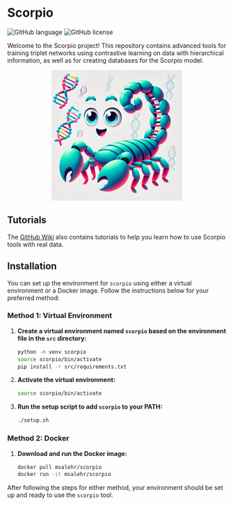 # Scorpio

![GitHub language](https://img.shields.io/github/languages/top/MsAlEhR/Scorpio)
![GitHub license](https://img.shields.io/github/license/MsAlEhR/Scorpio)

Welcome to the Scorpio project! This repository contains advanced tools for training triplet networks using contrastive learning on data with hierarchical information, as well as for creating databases for the Scorpio model. 



<p align="center">
  <img src="scorpio_logo.webp" alt="Scorpio Logo" width="300" height="300">
</p>

## Tutorials

The [GitHub Wiki](https://github.com/MsAlEhR/Scorpio/wiki) also contains tutorials to help you learn how to use Scorpio tools with real data.


## Installation

You can set up the environment for `scorpio` using either a virtual environment or a Docker image. Follow the instructions below for your preferred method:

### Method 1: Virtual Environment

1. **Create a virtual environment named `scorpio` based on the environment file in the `src` directory:**

    ```bash
    python -m venv scorpio
    source scorpio/bin/activate
    pip install -r src/requirements.txt
    ```

2. **Activate the virtual environment:**

    ```bash
    source scorpio/bin/activate
    ```

3. **Run the setup script to add `scorpio` to your PATH:**

    ```bash
    ./setup.sh
    ```

### Method 2: Docker

1. **Download and run the Docker image:**

    ```bash
    docker pull msalehr/scorpio
    docker run -it msalehr/scorpio
    ```

After following the steps for either method, your environment should be set up and ready to use the `scorpio` tool.
